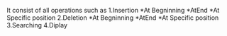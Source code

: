 It consist of all operations such as
1.Insertion
 *At Begninning
 *AtEnd
 *At Specific position
2.Deletion
 *At Begninning
 *AtEnd
 *At Specific position
3.Searching
4.Diplay
